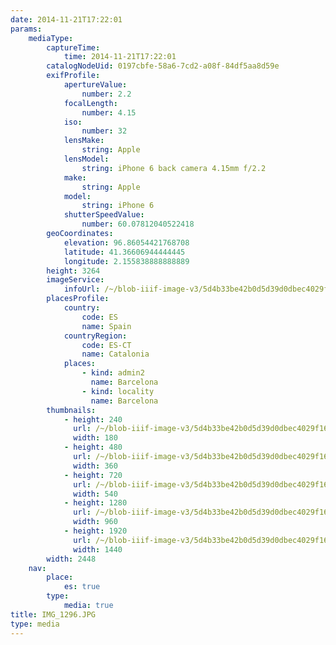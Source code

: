 ```yaml
---
date: 2014-11-21T17:22:01
params:
    mediaType:
        captureTime:
            time: 2014-11-21T17:22:01
        catalogNodeUid: 0197cbfe-58a6-7cd2-a08f-84df5aa8d59e
        exifProfile:
            apertureValue:
                number: 2.2
            focalLength:
                number: 4.15
            iso:
                number: 32
            lensMake:
                string: Apple
            lensModel:
                string: iPhone 6 back camera 4.15mm f/2.2
            make:
                string: Apple
            model:
                string: iPhone 6
            shutterSpeedValue:
                number: 60.07812040522418
        geoCoordinates:
            elevation: 96.86054421768708
            latitude: 41.36606944444445
            longitude: 2.155838888888889
        height: 3264
        imageService:
            infoUrl: /~/blob-iiif-image-v3/5d4b33be42b0d5d39d0dbec4029f164264392b4aafee2563747e2a283d76c0f0/info.json
        placesProfile:
            country:
                code: ES
                name: Spain
            countryRegion:
                code: ES-CT
                name: Catalonia
            places:
                - kind: admin2
                  name: Barcelona
                - kind: locality
                  name: Barcelona
        thumbnails:
            - height: 240
              url: /~/blob-iiif-image-v3/5d4b33be42b0d5d39d0dbec4029f164264392b4aafee2563747e2a283d76c0f0/full/180%2C240/0/default.jpg
              width: 180
            - height: 480
              url: /~/blob-iiif-image-v3/5d4b33be42b0d5d39d0dbec4029f164264392b4aafee2563747e2a283d76c0f0/full/360%2C480/0/default.jpg
              width: 360
            - height: 720
              url: /~/blob-iiif-image-v3/5d4b33be42b0d5d39d0dbec4029f164264392b4aafee2563747e2a283d76c0f0/full/540%2C720/0/default.jpg
              width: 540
            - height: 1280
              url: /~/blob-iiif-image-v3/5d4b33be42b0d5d39d0dbec4029f164264392b4aafee2563747e2a283d76c0f0/full/960%2C1280/0/default.jpg
              width: 960
            - height: 1920
              url: /~/blob-iiif-image-v3/5d4b33be42b0d5d39d0dbec4029f164264392b4aafee2563747e2a283d76c0f0/full/1440%2C1920/0/default.jpg
              width: 1440
        width: 2448
    nav:
        place:
            es: true
        type:
            media: true
title: IMG_1296.JPG
type: media
---
```


